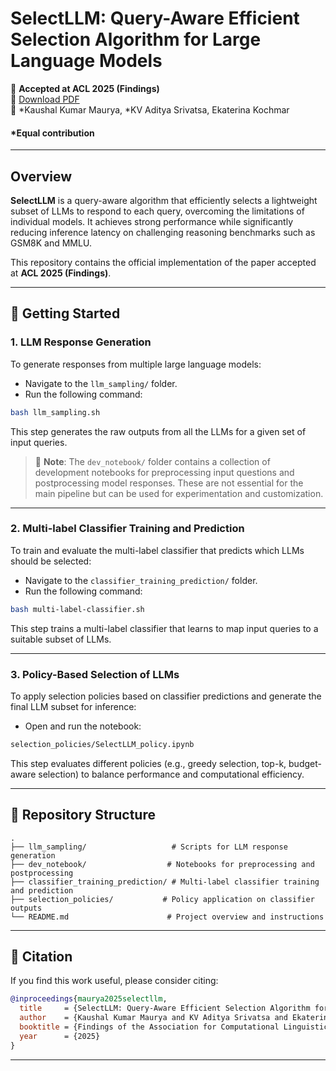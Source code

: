 # SelectLLM: Query-Aware Efficient Selection Algorithm for Large Language Models

📌 **Accepted at ACL 2025 (Findings)**  
📄 [Download PDF](https://arxiv.org/abs/2408.08545)  
🧠 *Kaushal Kumar Maurya, *KV Aditya Srivatsa, Ekaterina Kochmar

#### *Equal contribution
---

## Overview

**SelectLLM** is a query-aware algorithm that efficiently selects a lightweight subset of LLMs to respond to each query, overcoming the limitations of individual models. It achieves strong performance while significantly reducing inference latency on challenging reasoning benchmarks such as GSM8K and MMLU.

This repository contains the official implementation of the paper accepted at **ACL 2025 (Findings)**.

---

## 🔧 Getting Started

### 1. **LLM Response Generation**

To generate responses from multiple large language models:

- Navigate to the `llm_sampling/` folder.
- Run the following command:

```bash
bash llm_sampling.sh
```

This step generates the raw outputs from all the LLMs for a given set of input queries.

> 📓 **Note**: The `dev_notebook/` folder contains a collection of development notebooks for preprocessing input questions and postprocessing model responses. These are not essential for the main pipeline but can be used for experimentation and customization.

---

### 2. **Multi-label Classifier Training and Prediction**

To train and evaluate the multi-label classifier that predicts which LLMs should be selected:

- Navigate to the `classifier_training_prediction/` folder.
- Run the following command:

```bash
bash multi-label-classifier.sh
```

This step trains a multi-label classifier that learns to map input queries to a suitable subset of LLMs.

---

### 3. **Policy-Based Selection of LLMs**

To apply selection policies based on classifier predictions and generate the final LLM subset for inference:

- Open and run the notebook:

```bash
selection_policies/SelectLLM_policy.ipynb
```

This step evaluates different policies (e.g., greedy selection, top-k, budget-aware selection) to balance performance and computational efficiency.

---

## 📂 Repository Structure

```
.
├── llm_sampling/                   # Scripts for LLM response generation
├── dev_notebook/                  # Notebooks for preprocessing and postprocessing
├── classifier_training_prediction/ # Multi-label classifier training and prediction
├── selection_policies/           # Policy application on classifier outputs
└── README.md                      # Project overview and instructions
```

---

## 📌 Citation

If you find this work useful, please consider citing:

```bibtex
@inproceedings{maurya2025selectllm,
  title     = {SelectLLM: Query-Aware Efficient Selection Algorithm for Large Language Models},
  author    = {Kaushal Kumar Maurya and KV Aditya Srivatsa and Ekaterina Kochmar},
  booktitle = {Findings of the Association for Computational Linguistics: ACL 2025},
  year      = {2025}
}
```

---
